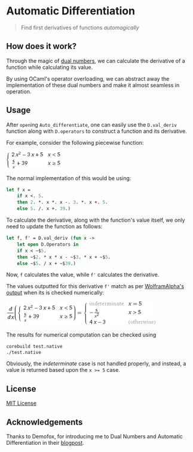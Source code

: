 # Automatic Differentiation

> Find first derivatives of functions _automagically_

## How does it work?

Through the magic of [dual numbers](https://en.wikipedia.org/wiki/Dual_number), we can calculate the derivative of a function while calculating its value.

By using OCaml's operator overloading, we can abstract away the
implementation of these dual numbers and make it almost seamless in
operation.

## Usage

After `open`ing `Auto_differentiate`, one can easily use the
`D.val_deriv` function along with `D.operators` to construct a
function and its derivative.

For example, consider the following piecewise function:

![](pics/function.gif)

The normal implementation of this would be using:

```OCaml
let f x =
    if x <. 5.
    then 2. *. x *. x -. 3. *. x +. 5.
    else 5. /. x +. 39.)
```

To calculate the derivative, along with the function's value itself,
we only need to update the function as follows:

```OCaml
let f, f' = D.val_deriv (fun x ->
    let open D.Operators in
    if x < ~$5.
    then ~$2. * x * x - ~$3. * x + ~$5.
    else ~$5. / x + ~$39.)
```

Now, `f` calculates the value, while `f'` calculates the derivative.

The values outputted for this derivative `f'` match as per [WolframAlpha's output](http://www.wolframalpha.com/input/?i=differentiate+piecewise%5B%7B%7B2*x%5E2-3x%2B5,+x+%3C+5%7D,%7B5%2Fx%2B39,+x+%3E%3D+5%7D%7D%5D) when its is checked numerically:

![](pics/derivative.gif)

The results for numerical computation can be checked using

```
corebuild test.native
./test.native
```

Obviously, the *indeterminate* case is not handled properly, and
instead, a value is returned based upon the `x >= 5` case.

## License

[MIT License](https://jay.mit-license.org/2017)

## Acknowledgements

Thanks to Demofox, for introducing me to Dual Numbers and Automatic Differentiation in their [blogpost](http://blog.demofox.org/2014/12/30/dual-numbers-automatic-differentiation/).
